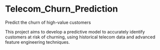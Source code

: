 # Telecom_Churn_Prediction
Predict the churn of high-value customers

This project aims to develop a predictive model to accurately identify customers at risk of churning, using historical telecom data and advanced feature engineering techniques.
